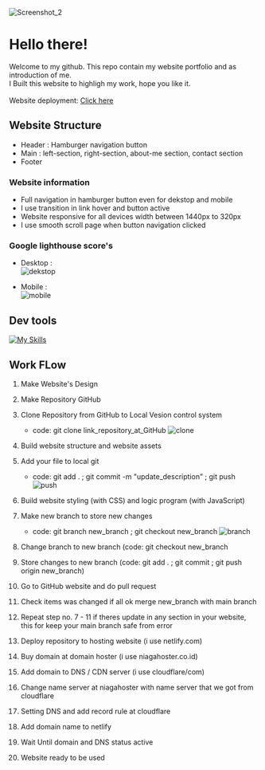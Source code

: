 
![Screenshot_2](https://github.com/RevoU-FSSE-2/week-4-RPrasetyoB/assets/129088807/486588f8-f0fb-486a-8788-85079f5c3334)

# Hello there!
Welcome to my github.
This repo contain my website portfolio and as introduction of me.<br>
I Built this website to highligh my work, hope you like it.<br>
<br>
Website deployment: <a href="https://renaldipb.site/" target="_blank">Click here</a>

## Website Structure
- Header : Hamburger navigation button<br>
- Main : left-section, right-section, about-me section, contact section<br>
- Footer
### Website information
- Full navigation in hamburger button even for dekstop and mobile
- I use transition in link hover and button active
- Website responsive for all devices width between 1440px to 320px
- I use smooth scroll page when button navigation clicked
### Google lighthouse score's
- Desktop : <br>
![dekstop](https://github.com/RevoU-FSSE-2/week-4-RPrasetyoB/assets/129088807/14197ddb-e366-48bd-8850-679a7a4525c6)

- Mobile : <br>
![mobile](https://github.com/RevoU-FSSE-2/week-4-RPrasetyoB/assets/129088807/59c7fd10-ba1c-47a1-8685-d1adf44a7c5f)

## Dev tools
[![My Skills](https://skills.thijs.gg/icons?i=html,css,js)](https://skills.thijs.gg)

## Work FLow
1. Make Website's Design
2. Make Repository GitHub
3. Clone Repository from GitHub to Local Vesion control system
   - code: git clone link_repository_at_GitHub
     ![clone](https://github.com/RevoU-FSSE-2/week-4-RPrasetyoB/assets/129088807/298f8be0-8ab2-4dc8-9c1f-7b2b97816239)

5. Build website structure and website assets
6. Add your file to local git
   - code: git add . ; git commit -m "update_description" ; git push
     ![push](https://github.com/RevoU-FSSE-2/week-4-RPrasetyoB/assets/129088807/79b37d17-448b-4819-8437-d0fddadb7538)

8. Build website styling (with CSS) and logic program (with JavaScript)
9. Make new branch to store new changes 
   - code: git branch new_branch ; git checkout new_branch
     ![branch](https://github.com/RevoU-FSSE-2/week-4-RPrasetyoB/assets/129088807/012f880d-1197-47f8-b54d-7d60e7d89ff9)

11. Change branch to new branch (code: git checkout new_branch
11. Store changes to new branch (code: git add . ; git commit ; git push origin new_branch)
12. Go to GitHub website and do pull request
13. Check items was changed if all ok merge new_branch with main branch
14. Repeat step no. 7 - 11 if theres update in any section in your website, this for keep your main branch safe from error
15. Deploy repository to hosting website (i use netlify.com)
16. Buy domain at domain hoster (i use niagahoster.co.id)
17. Add domain to DNS / CDN server (i use cloudflare/com)
18. Change name server at niagahoster with name server that we got from cloudflare
19. Setting DNS and add record rule at cloudflare
20. Add domain name to netlify
21. Wait Until domain and DNS status active
22. Website ready to be used


